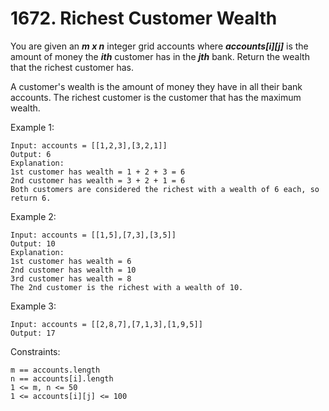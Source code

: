 # 1672. Richest Customer Wealth

You are given an ***m x n*** integer grid accounts where ***accounts[i][j]*** is the amount of money the ***i​​​​​​​​​​​th​​​​*** customer has in the ***j​​​​​​​​​​​th***​​​​ bank. Return the wealth that the richest customer has.

A customer's wealth is the amount of money they have in all their bank accounts. The richest customer is the customer that has the maximum wealth.

Example 1:

```
Input: accounts = [[1,2,3],[3,2,1]]
Output: 6
Explanation:
1st customer has wealth = 1 + 2 + 3 = 6
2nd customer has wealth = 3 + 2 + 1 = 6
Both customers are considered the richest with a wealth of 6 each, so return 6.
```

Example 2:

```
Input: accounts = [[1,5],[7,3],[3,5]]
Output: 10
Explanation: 
1st customer has wealth = 6
2nd customer has wealth = 10 
3rd customer has wealth = 8
The 2nd customer is the richest with a wealth of 10.
```

Example 3:

```
Input: accounts = [[2,8,7],[7,1,3],[1,9,5]]
Output: 17
```

Constraints:

```
m == accounts.length
n == accounts[i].length
1 <= m, n <= 50
1 <= accounts[i][j] <= 100
```

